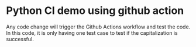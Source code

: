 # Python CI demo using github action

Any code change will trigger the Github Actions workflow and test the code.
In this code, it is only having one test case to test if the capitalization is successful.
